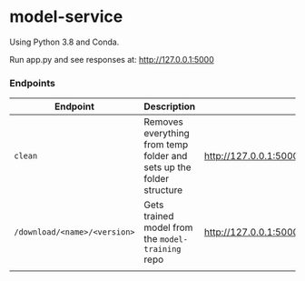 # model-service

Using Python 3.8 and Conda.

Run app.py and see responses at: http://127.0.0.1:5000

### Endpoints
| Endpoint                     | Description                                                          | Example                                                        |
|------------------------------|----------------------------------------------------------------------|----------------------------------------------------------------|
| `clean`                      | Removes everything from temp folder and sets up the folder structure | http://127.0.0.1:5000/clean                                    |
| `/download/<name>/<version>` | Gets trained model from the `model-training` repo                    | http://127.0.0.1:5000/download/c2_Classifier_Sentiment_Model/0 |
|                              |                                                                      |                                                                |